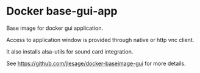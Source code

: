 # Docker base-gui-app

Base image for docker gui application.

Access to application window is provided through native or http vnc client.

It also installs alsa-utils for sound card integration.

See https://github.com/jlesage/docker-baseimage-gui for more details.